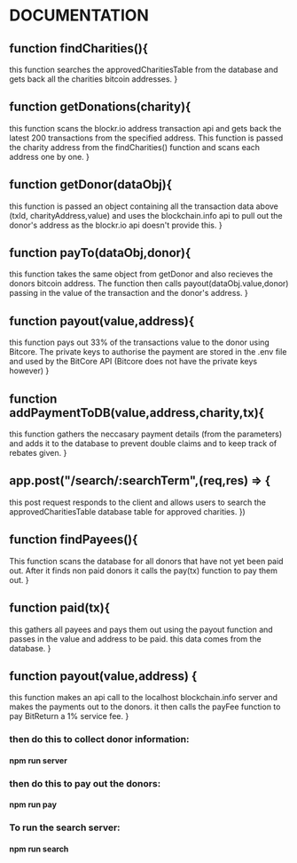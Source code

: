 # DOCUMENTATION

## function findCharities(){
  this function searches the approvedCharitiesTable from the database and gets back all the charities bitcoin addresses.
}

## function getDonations(charity){
  this function scans the blockr.io address transaction api and gets back the latest 200 transactions from the specified address. This function is passed the charity address from the findCharities() function and scans each address one by one.
}

## function getDonor(dataObj){
  this function is passed an object containing all the transaction data above (txId, charityAddress,value) and uses the blockchain.info api to pull out the donor's address as the blockr.io api doesn't provide this.
}

## function payTo(dataObj,donor){
  this function takes the same object from getDonor and also recieves the donors bitcoin address. The function then calls payout(dataObj.value,donor) passing in the value of the transaction and the donor's address.
}

## function payout(value,address){
  this function pays out 33% of the transactions value to the donor using Bitcore. The private keys to authorise the payment are stored in the .env file and used by the BitCore API (Bitcore does not have the private keys however)
}

## function addPaymentToDB(value,address,charity,tx){
  this function gathers the neccasary payment details (from the parameters) and adds it to the database to prevent double claims and to keep track of rebates given.
}

## app.post("/search/:searchTerm",(req,res) => {
  this post request responds to the client and allows users to search the approvedCharitiesTable database table for approved charities.
})

## function findPayees(){
  This function scans the database for all donors that have not yet been paid out. After it finds non paid donors
  it calls the pay(tx) function to pay them out.
}

## function paid(tx){
  this gathers all payees and pays them out using the payout function and passes in the value and address to be paid. this data comes from the database.
}

## function payout(value,address) {
  this function makes an api call to the localhost blockchain.info server and makes the payments out to the donors. it then calls the payFee function to pay BitReturn a 1% service fee.
}

### then do this to collect donor information:

#### npm run server

### then do this to pay out the donors:

#### npm run pay

### To run the search server:

#### npm run search
